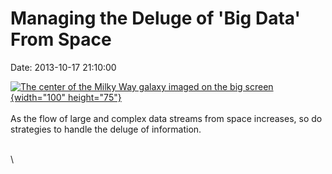 Managing the Deluge of \'Big Data\' From Space
==============================================

Date: 2013-10-17 21:10:00

[![The center of the Milky Way galaxy imaged on the big
screen](http://www.jpl.nasa.gov/images/spitzer/20131017/pia17446-th.jpg){width="100"
height="75"}](http://www.jpl.nasa.gov/news/news.php?release=2013-299&rn=news.xml&rst=3922)\
\
As the flow of large and complex data streams from space increases, so
do strategies to handle the deluge of information.

\
\
